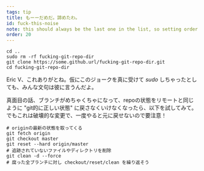 ```yaml
---
tags: tip
title: もーーだめだ。諦めたわ。
id: fuck-this-noise
note: this should always be the last one in the list, so setting order to 20 so I don't have to re-name/re-order it
order: 20
---
```


```git
cd ..
sudo rm -rf fucking-git-repo-dir
git clone https://some.github.url/fucking-git-repo-dir.git
cd fucking-git-repo-dir
```

Eric V、これありがとね。仮にこのジョークを真に受けて *sudo* しちゃったとしても、みんな文句は彼に言うんだよ。

真面目の話、ブランチがめちゃくちゃになって、repoの状態をリモートと同じように "git的に正しい状態" に戻さなくいけなくなったら、以下を試してみて。でもこれは破壊的な変更で、一度やると元に戻せないので要注意！

```git
# originの最新の状態を取ってくる
git fetch origin
git checkout master
git reset --hard origin/master
# 追跡されていないファイルやディレクトリを削除
git clean -d --force
# 腐った全ブランチに対し checkout/reset/clean を繰り返そう
```
